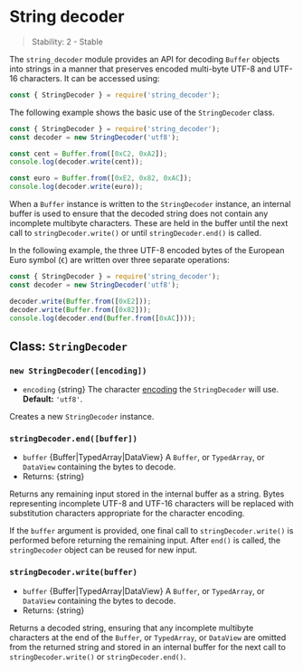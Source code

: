 # String decoder

<!--introduced_in=v0.10.0-->

> Stability: 2 - Stable

<!-- source_link=lib/string_decoder.js -->

The `string_decoder` module provides an API for decoding `Buffer` objects into
strings in a manner that preserves encoded multi-byte UTF-8 and UTF-16
characters. It can be accessed using:

```js
const { StringDecoder } = require('string_decoder');
```

The following example shows the basic use of the `StringDecoder` class.

```js
const { StringDecoder } = require('string_decoder');
const decoder = new StringDecoder('utf8');

const cent = Buffer.from([0xC2, 0xA2]);
console.log(decoder.write(cent));

const euro = Buffer.from([0xE2, 0x82, 0xAC]);
console.log(decoder.write(euro));
```

When a `Buffer` instance is written to the `StringDecoder` instance, an
internal buffer is used to ensure that the decoded string does not contain
any incomplete multibyte characters. These are held in the buffer until the
next call to `stringDecoder.write()` or until `stringDecoder.end()` is called.

In the following example, the three UTF-8 encoded bytes of the European Euro
symbol (`€`) are written over three separate operations:

```js
const { StringDecoder } = require('string_decoder');
const decoder = new StringDecoder('utf8');

decoder.write(Buffer.from([0xE2]));
decoder.write(Buffer.from([0x82]));
console.log(decoder.end(Buffer.from([0xAC])));
```

## Class: `StringDecoder`

### `new StringDecoder([encoding])`
<!-- YAML
added: v0.1.99
-->

* `encoding` {string} The character [encoding][] the `StringDecoder` will use.
  **Default:** `'utf8'`.

Creates a new `StringDecoder` instance.

### `stringDecoder.end([buffer])`
<!-- YAML
added: v0.9.3
-->

* `buffer` {Buffer|TypedArray|DataView} A `Buffer`, or `TypedArray`, or
 `DataView` containing the bytes to decode.
* Returns: {string}

Returns any remaining input stored in the internal buffer as a string. Bytes
representing incomplete UTF-8 and UTF-16 characters will be replaced with
substitution characters appropriate for the character encoding.

If the `buffer` argument is provided, one final call to `stringDecoder.write()`
is performed before returning the remaining input.
After `end()` is called, the `stringDecoder` object can be reused for new input.

### `stringDecoder.write(buffer)`
<!-- YAML
added: v0.1.99
changes:
  - version: v8.0.0
    pr-url: https://github.com/nodejs/node/pull/9618
    description: Each invalid character is now replaced by a single replacement
                 character instead of one for each individual byte.
-->

* `buffer` {Buffer|TypedArray|DataView} A `Buffer`, or `TypedArray`, or
 `DataView` containing the bytes to decode.
* Returns: {string}

Returns a decoded string, ensuring that any incomplete multibyte characters at
 the end of the `Buffer`, or `TypedArray`, or `DataView` are omitted from the
 returned string and stored in an internal buffer for the next call to
 `stringDecoder.write()` or `stringDecoder.end()`.

[encoding]: buffer.md#buffer_buffers_and_character_encodings
